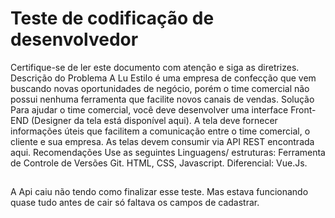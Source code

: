 # Teste de codificação de desenvolvedor
Certifique-se de ler este documento com atenção e siga as diretrizes.
Descrição do Problema
A Lu Estilo é uma empresa de confecção que vem buscando novas oportunidades
de negócio, porém o time comercial não possui nenhuma ferramenta que facilite
novos canais de vendas.
Solução
Para ajudar o time comercial, você deve desenvolver uma interface Front-END
(Designer da tela está disponível aqui). A tela deve fornecer informações úteis que
facilitem a comunicação entre o time comercial, o cliente e sua empresa.
As telas devem consumir via API REST encontrada aqui.
Recomendações
Use as seguintes Linguagens/ estruturas: Ferramenta de Controle de Versões Git.
HTML, CSS, Javascript.
Diferencial: Vue.Js.

##

A Api caiu não tendo como finalizar esse teste. Mas estava funcionando quase tudo antes de cair só faltava os campos de cadastrar.
